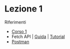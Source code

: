 # Lezione 1

Riferimenti

- [Corso 1](https://github.com/mohole/modern-js-01)
- Fetch API | [Guida](https://developer.mozilla.org/en-US/docs/Web/API/Fetch_API/Using_Fetch) | [Tutorial](https://davidwalsh.name/fetch)
- [Postman](https://www.getpostman.com/)
